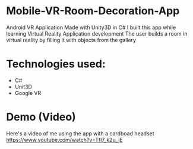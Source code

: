 # Mobile-VR-Room-Decoration-App
Android VR Application Made with Unity3D in C#
I built this app while learning Virtual Reality Application development
The user builds a room in virtual reality by filling it with objects from the gallery
# Technologies used:
* C#
* Unit3D
* Google VR
# Demo (Video)
Here's a video of me using the app with a cardboad headset
https://www.youtube.com/watch?v=TfI7_k2u_jE

